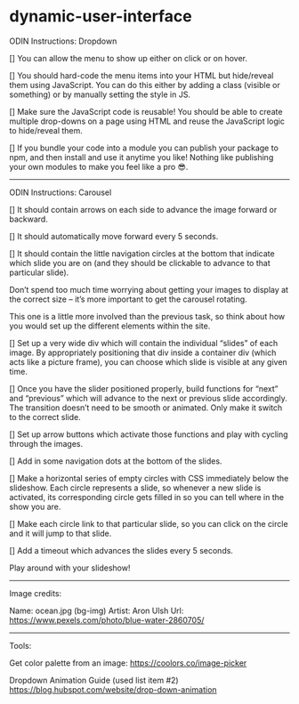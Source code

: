 # dynamic-user-interface

ODIN Instructions: Dropdown

[] You can allow the menu to show up either on click or on hover.

[] You should hard-code the menu items into your HTML but hide/reveal them using JavaScript. You can do this either by adding a class (visible or something) or by manually setting the style in JS.

[] Make sure the JavaScript code is reusable! You should be able to create multiple drop-downs on a page using HTML and reuse the JavaScript logic to hide/reveal them.

[] If you bundle your code into a module you can publish your package to npm, and then install and use it anytime you like! Nothing like publishing your own modules to make you feel like a pro 😎.

---

ODIN Instructions: Carousel

[] It should contain arrows on each side to advance the image forward or backward.

[] It should automatically move forward every 5 seconds.

[] It should contain the little navigation circles at the bottom that indicate which slide you are on (and they should be clickable to advance to that particular slide).

Don’t spend too much time worrying about getting your images to display at the correct size – it’s more important to get the carousel rotating.

This one is a little more involved than the previous task, so think about how you would set up the different elements within the site.

[] Set up a very wide div which will contain the individual “slides” of each image. By appropriately positioning that div inside a container div (which acts like a picture frame), you can choose which slide is visible at any given time.

[] Once you have the slider positioned properly, build functions for “next” and “previous” which will advance to the next or previous slide accordingly. The transition doesn’t need to be smooth or animated. Only make it switch to the correct slide.

[] Set up arrow buttons which activate those functions and play with cycling through the images.

[] Add in some navigation dots at the bottom of the slides.

[] Make a horizontal series of empty circles with CSS immediately below the slideshow. Each circle represents a slide, so whenever a new slide is activated, its corresponding circle gets filled in so you can tell where in the show you are.

[] Make each circle link to that particular slide, so you can click on the circle and it will jump to that slide.

[] Add a timeout which advances the slides every 5 seconds.

Play around with your slideshow!

---

Image credits:

Name: ocean.jpg (bg-img)
Artist: Aron Ulsh
Url: https://www.pexels.com/photo/blue-water-2860705/

---

Tools:

Get color palette from an image:
https://coolors.co/image-picker

Dropdown Animation Guide (used list item #2)
https://blog.hubspot.com/website/drop-down-animation